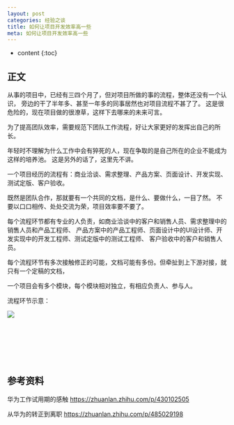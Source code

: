 ```yaml
---
layout: post
categories: 经验之谈
title: 如何让项目开发效率高一些
meta: 如何让项目开发效率高一些
---
```

* content
{:toc}

## 正文

从事的项目中，已经有三四个月了，但对项目所做的事的流程，整体还没有一个认识，
旁边的干了半年多、甚至一年多的同事居然也对项目流程不甚了了。
这是很危险的，现在项目做的很潦草，这样下去哪来的未来可言。

为了提高团队效率，需要规范下团队工作流程，好让大家更好的发挥出自己的所长。

年轻时不理解为什么工作中会有猝死的人，现在争取的是自己所在的企业不能成为这样的培养池。
这是另外的话了，这里先不讲。

一个项目经历的流程有：商业洽谈、需求整理、产品方案、页面设计、开发实现、测试定版、客户验收。

既然是团队合作，那就要有一个共同的文档，是什么、要做什么，一目了然。
不要以口口相传、处处交流为荣，项目效率要不要了。

每个流程环节都有专业的人负责，如商业洽谈中的客户和销售人员、需求整理中的销售人员和产品工程师、
产品方案中的产品工程师、页面设计中的UI设计师、开发实现中的开发工程师、测试定版中的测试工程师、
客户验收中的客户和销售人员。

每个流程环节有多次接触修正的可能，文档可能有多份。但牵扯到上下游对接，就只有一个定稿的文档，

一个项目会有多个模块，每个模块相对独立，有相应负责人、参与人。

流程环节示意：

![]({{site.baseurl}}/images/20220426/20220426105551.png)



<br/><br/><br/><br/><br/>
## 参考资料

华为工作试用期的感触 <https://zhuanlan.zhihu.com/p/430102505>

从华为的转正到离职 <https://zhuanlan.zhihu.com/p/485029198>



